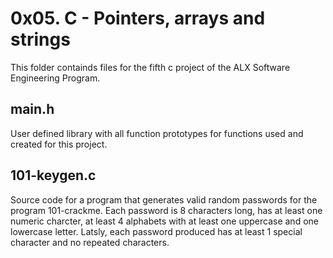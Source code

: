# 0x05. C - Pointers, arrays and strings

This folder containds files for the fifth c project of the ALX Software Engineering Program. 

## main.h
User defined library with all function prototypes for functions used and created for this project.

## 101-keygen.c
Source code for a program that generates valid random passwords for the program 101-crackme. Each password is 8 characters long, has at least one numeric charcter, at least 4 alphabets with at least one uppercase and one lowercase letter. Latsly, each password produced has at least 1 special character and no repeated characters.

